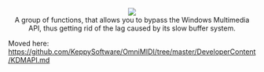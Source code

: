<p align="center">
  <img src="https://i.imgur.com/iFLDs6C.png">
  <br />
  A group of functions, that allows you to bypass the Windows Multimedia API, thus getting rid of the lag caused by its slow buffer system.
</p>

Moved here: https://github.com/KeppySoftware/OmniMIDI/tree/master/DeveloperContent/KDMAPI.md